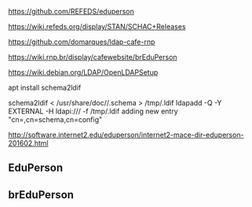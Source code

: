 

https://github.com/REFEDS/eduperson

https://wiki.refeds.org/display/STAN/SCHAC+Releases

https://github.com/domarques/ldap-cafe-rnp

https://wiki.rnp.br/display/cafewebsite/brEduPerson



https://wiki.debian.org/LDAP/OpenLDAPSetup

apt install schema2ldif

schema2ldif < /usr/share/doc/<package>/<xyz>.schema > /tmp/<xyz>.ldif
ldapadd -Q -Y EXTERNAL -H ldapi:/// -f /tmp/<xyz>.ldif 
adding new entry "cn=<xyz>,cn=schema,cn=config"
  

http://software.internet2.edu/eduperson/internet2-mace-dir-eduperson-201602.html

## EduPerson

## brEduPerson
